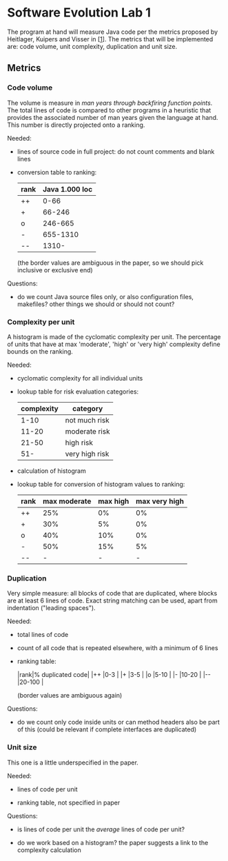 Software Evolution Lab 1
========================

The program at hand will measure Java code per the metrics proposed by Heitlager, Kuipers and
Visser in [[1]]. The metrics that will be implemented are: code volume, unit complexity, 
duplication and unit size.

Metrics
----------

### Code volume

The volume is measure in *man years through backfiring function points*. The total lines of code
is compared to other programs in a heuristic that provides the associated number of man years 
given the language at hand. This number is directly projected onto a ranking.

Needed:

* lines of source code in full project: do not count comments and blank lines

* conversion table to ranking:

  |rank|Java 1.000 loc|
  |----|--------------|
  |++  |0-66          |
  |+   |66-246        |
  |o   |246-665       |
  |-   |655-1310      |
  |--  |1310-         |
  
  (the border values are ambiguous in the paper, so we should pick inclusive or exclusive end)

Questions:

* do we count Java source files only, or also configuration files, makefiles? other things we
  should or should not count?

### Complexity per unit

A histogram is made of the cyclomatic complexity per unit. The percentage of units that have 
at max 'moderate', 'high' or 'very high' complexity define bounds on the ranking.

Needed:

* cyclomatic complexity for all individual units


* lookup table for risk evaluation categories:

  |complexity|category      |
  |----------|--------------|
  |1-10      |not much risk |
  |11-20     |moderate risk |
  |21-50     |high risk     |
  |51-       |very high risk|

* calculation of histogram

* lookup table for conversion of histogram values to ranking:

  |rank|max moderate|max high|max very high|
  |----|------------|--------|-------------|
  |++  |25%         |0%      |0%           |
  |+   |30%         |5%      |0%           |
  |o   |40%         |10%     |0%           |
  |-   |50%         |15%     |5%           |
  |--  |-           |-       |-            |

### Duplication

Very simple measure: all blocks of code that are duplicated, where blocks are at least 6 lines of 
code. Exact string matching can be used, apart from indentation ("leading spaces").

Needed:

* total lines of code

* count of all code that is repeated elsewhere, with a minimum of 6 lines

* ranking table:

  |rank|% duplicated code|
  |++  |0-3              |
  |+   |3-5              |
  |o   |5-10             |
  |-   |10-20            |
  |--  |20-100           |
  
  (border values are ambiguous again)

Questions:

* do we count only code inside units or can method headers also be part of this (could be relevant 
  if complete interfaces are duplicated)

### Unit size

This one is a little underspecified in the paper.

Needed:

* lines of code per unit

* ranking table, not specified in paper

Questions:

* is lines of code per unit the *average* lines of code per unit?

* do we work based on a histogram? the paper suggests a link to the complexity calculation

[1]: http://ieeexplore.ieee.org/xpl/articleDetails.jsp?reload=true&arnumber=4335232
